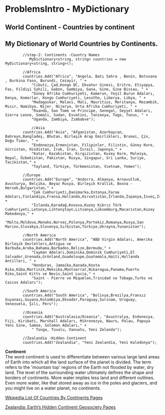 # ProblemsIntro - MyDictionary
## World Continent - Countries by continent


## My Dictionary of World Countries by Continents.

            //step-2: Continents -Country Names
               MyDictionary<string, string> countries = new MyDictionary<string, string>();
               
            //Africa
            countries.Add("Africa", "Angola, Batı Sahra , Benin, Botsvana , Burkina Faso, Burundi, Cezayir, " +
                "Cibuti, Çad,Kongo DC, Ekvator Ginesi, Eritre, Etiyopya, Fas, Fildişi Sahili, Gabon, Gambiya, Gana, Gine, Gine Bissau, " +
                "Güney Afrika Cumhuriyeti, Kamerun, Yeşil Burun Adaları, Kenya, Komorlar, Kongo Cumhuriyeti, Lesotho, Liberya, Libya, " +
                "Madagaskar, Malavi, Mali, Mauritius, Moritanya, Mozambik, Mısır, Namibya, Nijer, Nijerya, Orta Afrika Cumhuriyeti, " +
                "Ruanda, Sao Tome ve Principe, Senegal, Seyşel Adaları, Sierra Leone, Somali, Sudan, Esvatini, Tanzanya, Togo, Tunus, " +
                "Uganda, Zambiya, Zimbabve");
                
                //Asia
            countries.Add("Asia", "Afganistan, Azerbaycan, Bahreyn,Bangladeş, Bhutan, Birleşik Arap Emirlikleri, Brunei, Çin, Doğu Timor, " +
                "Endonezya,Ermenistan, Filipinler, Filistin, Güney Kore, Gürcistan, Hindistan, Irak, İran, İsrail, Japonya," +
                "Katar, Kazakistan, Kırgızistan, Kuzey Kore, Malezya, Nepal, Özbekistan, Pakistan, Rusya, Singapur, Sri Lanka, Suriye, Tacikistan," +
                "Tayland, Türkiye, Türkmenistan, Vietnam, Yemen");

            //Europe
            countries.Add("Europe", "Andorra, Almanya, Arnavutluk, Avusturya, Belçika, Beyaz Rusya, Birleşik Krallık, Bosna - Hersek,Bulgaristan," +
                "Çek Cumhuriyeti,Danimarka,Estonya,Faroe Adaları,Finlandiya,Fransa,Hollanda,Hırvatistan,İrlanda,İspanya,İsveç,İsviçre,İtalya," +
                "İzlanda,Karadağ,Kosova,Kuzey Kıbrıs Türk Cumhuriyeti,Letonya,Lihtenştayn,Litvanya,Lüksemburg,Macaristan,Kuzey Makedonya," +
                "Malta,Moldova,Monako,Norveç,Polonya,Portekiz,Romanya,Rusya,San Marino,Slovakya,Slovenya,Sırbistan,Türkiye,Ukrayna,Yunanistan");

            //North America
            countries.Add("North America", "ABD Virgin Adaları, Amerika Birleşik Devletleri,Antigua ve Barbuda,Aruba,Bahama,Barbados,Belize,Bermuda," +
                "Cayman Adaları,Dominika,Dominik Cumhuriyeti,El Salvador,Grenada,Grönland,Guadeloupe,Guatemala,Haiti,Hollanda Antilleri, " +
                "Honduras, Jamaika,Kanada,Kosta Rika,Küba,Martinik,Meksika,Montserrat,Nikaragua,Panama,Puerto Riko,Saint Kitts ve Nevis,Saint Lucia," +
                "Saint - Pierre ve Miquelon,Trinidad ve Tobago,Turks ve Caicos Adaları");

            //South America
            countries.Add("South America", "Bolivya,Brezilya,Fransız Guyanası,Guyana,Kolombiya,Ekvador,Paraguay,Surinam, Uruguay, Venezuela, Şili, Peru");

            //Oceania
            countries.Add("Australasia/Oceania", "Avustralya, Endonezya, Fiji, Kiribati, Marshall Adaları, Mikronezya, Nauru, Palau, Papuya Yeni Gine, Samoa, Solomon Adaları," +
                " Tonga, Tuvalu, Vanuatu, Yeni Zelanda");

            //Zealandia -Hidden Continent
            countries.Add("Zealandia", "Yeni Zealandia, Yeni Kaledonya");
            
     

**Continent**</br>
The word continent is used to differentiate between various large land areas of Earth into which all the land surface of the planet is divided. The term refers to the 'mountain top' regions of the Earth not flooded by water, dry land.
The level of the surrounding water ultimately defines the shape and borders of continents. More water implies less land and different outlines. Even more water, like that stored away as ice in the poles and glaciers, and you might live on a water planet, no continents.

[Wkipedia List Of Countries By Continents Pages](https://simple.wikipedia.org/wiki/List_of_countries_by_continents)

[Zealandia: Earth’s Hidden Continent Geosociety Pages](https://www.geosociety.org/gsatoday/archive/27/3/article/GSATG321A.1.htm)

